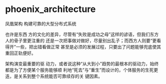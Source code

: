 # phoenix_architecture
凤凰架构 构建可靠的大型分布式系统

也许是东西
方的文化的差异，尽管有“失败是成功之母”这样的谚语，但我们东方人的骨子里更注重的
还是一次把事做对做好，尽量别出乱子；而西方人则要“更看得开”一些，把出错看做正常
甚至是必须的发展过程，只要出了问题能够兜底使其重回正轨便好。

架构演变最重要的驱
动力，或者说这种“从大到小”趋势的最根本的驱动力，始终都是为了方便某个服务能够顺
利地“死去”与“重生”而设计的，个体服务的生死更迭，是关系到整个系统能否可靠续存的关
键因素。

